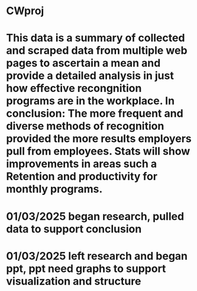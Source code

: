 # CWproj
# This data is a summary of collected and scraped data from multiple web pages to ascertain a mean and provide a detailed analysis in just how effective recongnition programs are in the workplace. In conclusion: The more frequent and diverse methods of recognition provided the more results employers pull from employees. Stats will show improvements in areas such a Retention and productivity for monthly programs.
# 01/03/2025 began research, pulled data to support conclusion
# 01/03/2025 left research and began ppt, ppt need graphs to support visualization and structure 
